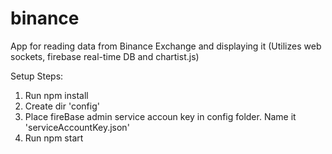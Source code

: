 # binance
App for reading data from Binance Exchange and displaying it (Utilizes web sockets, firebase real-time DB and chartist.js)

Setup Steps:

1. Run npm install
2. Create dir 'config'
3. Place fireBase admin service accoun key in config folder. Name it 'serviceAccountKey.json'
4. Run npm start
